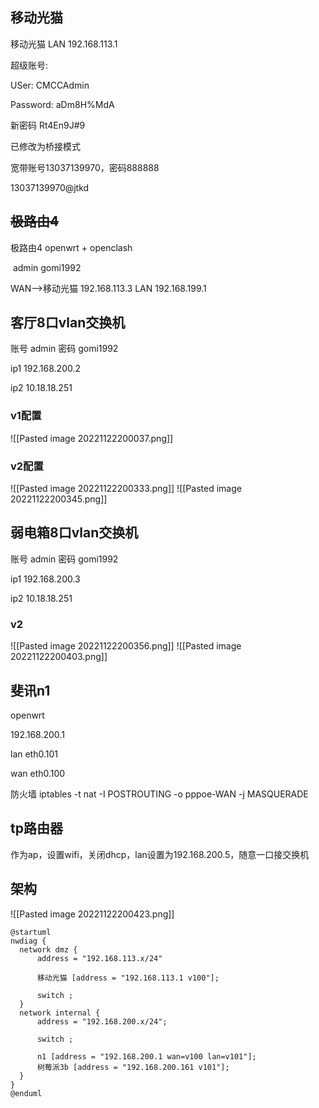 ## 移动光猫 

移动光猫 LAN 192.168.113.1 

超级账号: 

USer: CMCCAdmin 

Password: aDm8H%MdA 

新密码 Rt4En9J#9

已修改为桥接模式

宽带账号13037139970，密码888888

13037139970@jtkd

## ~~极路由4~~ 

极路由4 openwrt + openclash

 admin gomi1992 

WAN-->移动光猫 192.168.113.3 LAN 192.168.199.1 

## 客厅8口vlan交换机

账号 admin 密码 gomi1992

ip1 192.168.200.2

ip2 10.18.18.251

### v1配置
![[Pasted image 20221122200037.png]]

### v2配置

![[Pasted image 20221122200333.png]]
![[Pasted image 20221122200345.png]]

## 弱电箱8口vlan交换机

账号 admin 密码 gomi1992

ip1 192.168.200.3

ip2 10.18.18.251

### v2
![[Pasted image 20221122200356.png]]
![[Pasted image 20221122200403.png]]


## 斐讯n1

openwrt

192.168.200.1

lan eth0.101

wan eth0.100

防火墙 iptables -t nat -I POSTROUTING -o pppoe-WAN -j MASQUERADE

## tp路由器

作为ap，设置wifi，关闭dhcp，lan设置为192.168.200.5，随意一口接交换机

## 架构 
![[Pasted image 20221122200423.png]]

```text-plain
@startuml
nwdiag {
  network dmz {
      address = "192.168.113.x/24"

      移动光猫 [address = "192.168.113.1 v100"];

      switch ;
  }
  network internal {
      address = "192.168.200.x/24";

      switch ;

      n1 [address = "192.168.200.1 wan=v100 lan=v101"];
      树莓派3b [address = "192.168.200.161 v101"];
  }
}
@enduml
```

